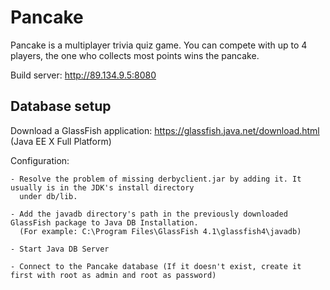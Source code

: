 # Pancake

Pancake is a multiplayer trivia quiz game. You can compete with up to 4 players, the one who collects most points wins the pancake.

Build server: http://89.134.9.5:8080


## Database setup

Download a GlassFish application:
https://glassfish.java.net/download.html (Java EE X Full Platform)


Configuration:

	- Resolve the problem of missing derbyclient.jar by adding it. It usually is in the JDK's install directory
	  under db/lib.
	  
	- Add the javadb directory's path in the previously downloaded GlassFish package to Java DB Installation.
	  (For example: C:\Program Files\GlassFish 4.1\glassfish4\javadb)
	  
	- Start Java DB Server
	
	- Connect to the Pancake database (If it doesn't exist, create it first with root as admin and root as password)
